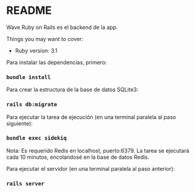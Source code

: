 # README

Wave Ruby on Rails es el backend de la app.

Things you may want to cover:

* Ruby version: 3.1

Para instalar las dependencias, primero:

### `bundle install`

Para crear la estructura de la base de datos SQLite3:

### `rails db:migrate`

Para ejecutar la tarea de ejecución (en una terminal paralela al paso siguiente):

### `bundle exec sidekiq`
Nota: Es requerido Redis en localhost, puerto:6379. La tarea se ejecutará cada 10 minutos, encolandosé en la base de datos Redis.

Para ejecutar el servidor (en una terminal paralela al paso anterior):

### `rails server`
